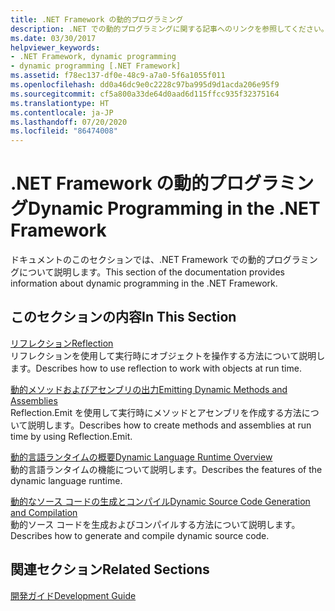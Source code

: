 ```yaml
---
title: .NET Framework の動的プログラミング
description: .NET での動的プログラミングに関する記事へのリンクを参照してください。 記事では、リフレクション、動的メソッドとアセンブリの出力などについて説明されています。
ms.date: 03/30/2017
helpviewer_keywords:
- .NET Framework, dynamic programming
- dynamic programming [.NET Framework]
ms.assetid: f78ec137-df0e-48c9-a7a0-5f6a1055f011
ms.openlocfilehash: dd0a46dc9e0c2228c97ba995d9d1acda206e95f9
ms.sourcegitcommit: cf5a800a33de64d0aad6d115ffcc935f32375164
ms.translationtype: HT
ms.contentlocale: ja-JP
ms.lasthandoff: 07/20/2020
ms.locfileid: "86474008"
---
```

# <a name="dynamic-programming-in-the-net-framework"></a><span data-ttu-id="907d3-104">.NET Framework の動的プログラミング</span><span class="sxs-lookup"><span data-stu-id="907d3-104">Dynamic Programming in the .NET Framework</span></span>
<span data-ttu-id="907d3-105">ドキュメントのこのセクションでは、.NET Framework での動的プログラミングについて説明します。</span><span class="sxs-lookup"><span data-stu-id="907d3-105">This section of the documentation provides information about dynamic programming in the .NET Framework.</span></span>  
  
## <a name="in-this-section"></a><span data-ttu-id="907d3-106">このセクションの内容</span><span class="sxs-lookup"><span data-stu-id="907d3-106">In This Section</span></span>  
 [<span data-ttu-id="907d3-107">リフレクション</span><span class="sxs-lookup"><span data-stu-id="907d3-107">Reflection</span></span>](reflection.md)  
 <span data-ttu-id="907d3-108">リフレクションを使用して実行時にオブジェクトを操作する方法について説明します。</span><span class="sxs-lookup"><span data-stu-id="907d3-108">Describes how to use reflection to work with objects at run time.</span></span>  
  
 [<span data-ttu-id="907d3-109">動的メソッドおよびアセンブリの出力</span><span class="sxs-lookup"><span data-stu-id="907d3-109">Emitting Dynamic Methods and Assemblies</span></span>](emitting-dynamic-methods-and-assemblies.md)  
 <span data-ttu-id="907d3-110">Reflection.Emit を使用して実行時にメソッドとアセンブリを作成する方法について説明します。</span><span class="sxs-lookup"><span data-stu-id="907d3-110">Describes how to create methods and assemblies at run time by using Reflection.Emit.</span></span>  
  
 [<span data-ttu-id="907d3-111">動的言語ランタイムの概要</span><span class="sxs-lookup"><span data-stu-id="907d3-111">Dynamic Language Runtime Overview</span></span>](dynamic-language-runtime-overview.md)  
 <span data-ttu-id="907d3-112">動的言語ランタイムの機能について説明します。</span><span class="sxs-lookup"><span data-stu-id="907d3-112">Describes the features of the dynamic language runtime.</span></span>  
  
 [<span data-ttu-id="907d3-113">動的なソース コードの生成とコンパイル</span><span class="sxs-lookup"><span data-stu-id="907d3-113">Dynamic Source Code Generation and Compilation</span></span>](dynamic-source-code-generation-and-compilation.md)  
 <span data-ttu-id="907d3-114">動的ソース コードを生成およびコンパイルする方法について説明します。</span><span class="sxs-lookup"><span data-stu-id="907d3-114">Describes how to generate and compile dynamic source code.</span></span>  
  
## <a name="related-sections"></a><span data-ttu-id="907d3-115">関連セクション</span><span class="sxs-lookup"><span data-stu-id="907d3-115">Related Sections</span></span>  
 [<span data-ttu-id="907d3-116">開発ガイド</span><span class="sxs-lookup"><span data-stu-id="907d3-116">Development Guide</span></span>](../development-guide.md)  
